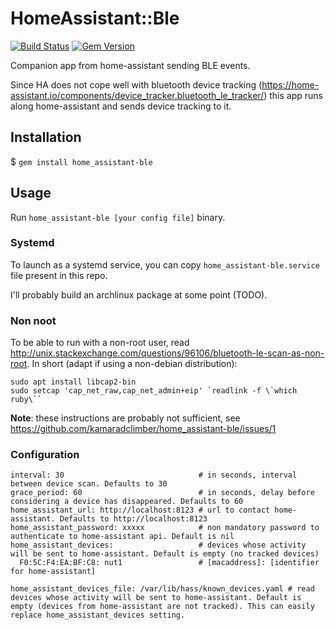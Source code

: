 # HomeAssistant::Ble

[![Build Status](https://travis-ci.org/kamaradclimber/home_assistant-ble.svg?branch=master)](https://travis-ci.org/kamaradclimber/home_assistant-ble)
[![Gem Version](https://badge.fury.io/rb/home_assistant-ble.svg)](https://badge.fury.io/rb/home_assistant-ble)

Companion app from home-assistant sending BLE events.

Since HA does not cope well with bluetooth device tracking (https://home-assistant.io/components/device_tracker.bluetooth_le_tracker/) this app runs along home-assistant and sends device tracking to it.

## Installation


$ `gem install home_assistant-ble`

## Usage

Run `home_assistant-ble [your config file]` binary.

### Systemd

To launch as a systemd service, you can copy `home_assistant-ble.service` file present in this repo.

I'll probably build an archlinux package at some point (TODO).


### Non noot
To be able to run with a non-root user, read http://unix.stackexchange.com/questions/96106/bluetooth-le-scan-as-non-root. In short (adapt if using a non-debian distribution):

```
sudo apt install libcap2-bin
sudo setcap 'cap_net_raw,cap_net_admin+eip' `readlink -f \`which ruby\``
```
**Note**: these instructions are probably not sufficient, see https://github.com/kamaradclimber/home_assistant-ble/issues/1

### Configuration

```
interval: 30                              # in seconds, interval between device scan. Defaults to 30
grace_period: 60                          # in seconds, delay before considering a device has disappeared. Defaults to 60
home_assistant_url: http://localhost:8123 # url to contact home-assistant. Defaults to http://localhost:8123
home_assistant_password: xxxxx            # non mandatory password to authenticate to home-assistant api. Default is nil
home_assistant_devices:                   # devices whose activity will be sent to home-assistant. Default is empty (no tracked devices)
  F0:5C:F4:EA:BF:C8: nut1                 # [macaddress]: [identifier for home-assistant]

home_assistant_devices_file: /var/lib/hass/known_devices.yaml # read devices whose activity will be sent to home-assistant. Default is empty (devices from home-assistant are not tracked). This can easily replace home_assistant_devices setting.
```
